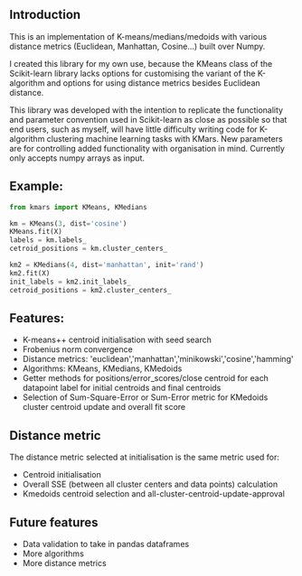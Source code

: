 ## Introduction
This is an implementation of K-means/medians/medoids with various distance metrics (Euclidean, Manhattan, Cosine...) built over Numpy.

I created this library for my own use, because the KMeans class of the Scikit-learn library lacks options for customising the variant of the K-algorithm and options for using distance metrics besides Euclidean distance. 

This library was developed with the intention to replicate the functionality and parameter convention used in Scikit-learn as close as possible so that end users, such as myself, will have little difficulty writing code for K-algorithm clustering machine learning tasks with KMars. New parameters are for controlling added functionality with organisation in mind. Currently only accepts numpy arrays as input.

## Example:
```python
from kmars import KMeans, KMedians

km = KMeans(3, dist='cosine')
KMeans.fit(X)
labels = km.labels_
cetroid_positions = km.cluster_centers_

km2 = KMedians(4, dist='manhattan', init='rand')
km2.fit(X)
init_labels = km2.init_labels_
cetroid_positions = km2.cluster_centers_
```

## Features:
- K-means++ centroid initialisation with seed search 
- Frobenius norm convergence
- Distance metrics: 'euclidean','manhattan','minikowski','cosine','hamming'
- Algorithms: KMeans, KMedians, KMedoids
- Getter methods for positions/error_scores/close centroid for each datapoint label for initial centroids and final centroids
- Selection of Sum-Square-Error or Sum-Error metric for KMedoids cluster centroid update and overall fit score

## Distance metric
The distance metric selected at initialisation is the same metric used for: 
- Centroid initialisation
- Overall SSE (between all cluster centers and data points) calculation
- Kmedoids centroid selection and all-cluster-centroid-update-approval

## Future features
- Data validation to take in pandas dataframes
- More algorithms
- More distance metrics